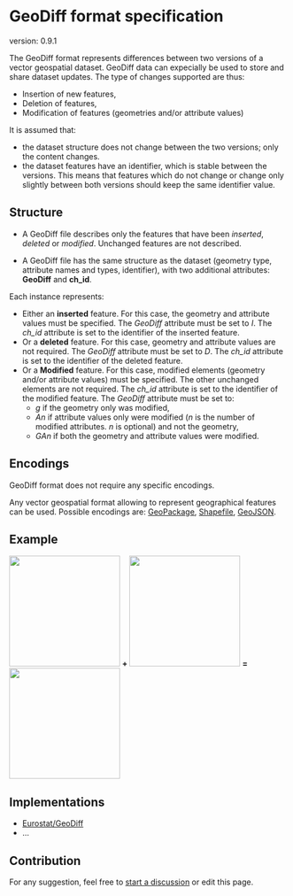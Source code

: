 # GeoDiff format specification

version: 0.9.1

The GeoDiff format represents differences between two versions of a vector geospatial dataset. GeoDiff data can expecially be used to store and share dataset updates. The type of changes supported are thus:
- Insertion of new features,
- Deletion of features,
- Modification of features (geometries and/or attribute values)

It is assumed that:
- the dataset structure does not change between the two versions; only the content changes.
- the dataset features have an identifier, which is stable between the versions. This means that features which do not change or change only slightly between both versions should keep the same identifier value.

## Structure

- A GeoDiff file describes only the features that have been *inserted*, *deleted* or *modified*. Unchanged features are not described.

- A GeoDiff file has the same structure as the dataset (geometry type, attribute names and types, identifier), with two additional attributes: **GeoDiff** and **ch_id**.

Each instance represents:
- Either an **inserted** feature. For this case, the geometry and attribute values must be specified. The *GeoDiff* attribute must be set to *I*. The *ch_id* attribute is set to the identifier of the inserted feature.
- Or a **deleted** feature. For this case, geometry and attribute values are not required. The *GeoDiff* attribute must be set to *D*. The *ch_id* attribute is set to the identifier of the deleted feature.
- Or a **Modified** feature. For this case, modified elements (geometry and/or attribute values) must be specified. The other unchanged elements are not required. The *ch_id* attribute is set to the identifier of the modified feature. The *GeoDiff* attribute must be set to:
   * *g* if the geometry only was modified,
   * *An* if attribute values only were modified (*n* is the number of modified attributes. *n* is optional) and not the geometry,
   * *GAn* if both the geometry and attribute values were modified.

## Encodings

GeoDiff format does not require any specific encodings.

Any vector geospatial format allowing to represent geographical features can be used. Possible encodings are: [GeoPackage](https://www.geopackage.org/), [Shapefile](https://en.wikipedia.org/wiki/Shapefile), [GeoJSON](https://geojson.org/).

## Example

<kbd><img src="https://raw.githubusercontent.com/eurostat/JGiscoTools/master/src/site/geodiff/img/v1.png" width="200" /></kbd> **+** <kbd><img src="https://raw.githubusercontent.com/eurostat/JGiscoTools/master/src/site/geodiff/img/v2.png" width="200" /></kbd> **=** <kbd><img src="https://raw.githubusercontent.com/eurostat/JGiscoTools/master/src/site/geodiff/img/geodiff.png" width="200" /></kbd>

## Implementations

- [Eurostat/GeoDiff](https://github.com/eurostat/GeoDiff)
- ...

## Contribution

For any suggestion, feel free to [start a discussion](https://github.com/eurostat/GeoDiff/issues/new) or edit this page.
